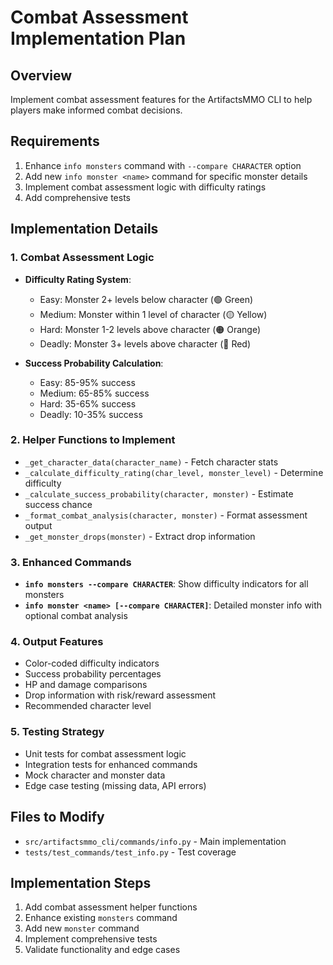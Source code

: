 # Combat Assessment Implementation Plan

## Overview
Implement combat assessment features for the ArtifactsMMO CLI to help players make informed combat decisions.

## Requirements
1. Enhance `info monsters` command with `--compare CHARACTER` option
2. Add new `info monster <name>` command for specific monster details
3. Implement combat assessment logic with difficulty ratings
4. Add comprehensive tests

## Implementation Details

### 1. Combat Assessment Logic
- **Difficulty Rating System**:
  - Easy: Monster 2+ levels below character (🟢 Green)
  - Medium: Monster within 1 level of character (🟡 Yellow)
  - Hard: Monster 1-2 levels above character (🟠 Orange)
  - Deadly: Monster 3+ levels above character (🔴 Red)

- **Success Probability Calculation**:
  - Easy: 85-95% success
  - Medium: 65-85% success
  - Hard: 35-65% success
  - Deadly: 10-35% success

### 2. Helper Functions to Implement
- `_get_character_data(character_name)` - Fetch character stats
- `_calculate_difficulty_rating(char_level, monster_level)` - Determine difficulty
- `_calculate_success_probability(character, monster)` - Estimate success chance
- `_format_combat_analysis(character, monster)` - Format assessment output
- `_get_monster_drops(monster)` - Extract drop information

### 3. Enhanced Commands
- **`info monsters --compare CHARACTER`**: Show difficulty indicators for all monsters
- **`info monster <name> [--compare CHARACTER]`**: Detailed monster info with optional combat analysis

### 4. Output Features
- Color-coded difficulty indicators
- Success probability percentages
- HP and damage comparisons
- Drop information with risk/reward assessment
- Recommended character level

### 5. Testing Strategy
- Unit tests for combat assessment logic
- Integration tests for enhanced commands
- Mock character and monster data
- Edge case testing (missing data, API errors)

## Files to Modify
- `src/artifactsmmo_cli/commands/info.py` - Main implementation
- `tests/test_commands/test_info.py` - Test coverage

## Implementation Steps
1. Add combat assessment helper functions
2. Enhance existing `monsters` command
3. Add new `monster` command
4. Implement comprehensive tests
5. Validate functionality and edge cases